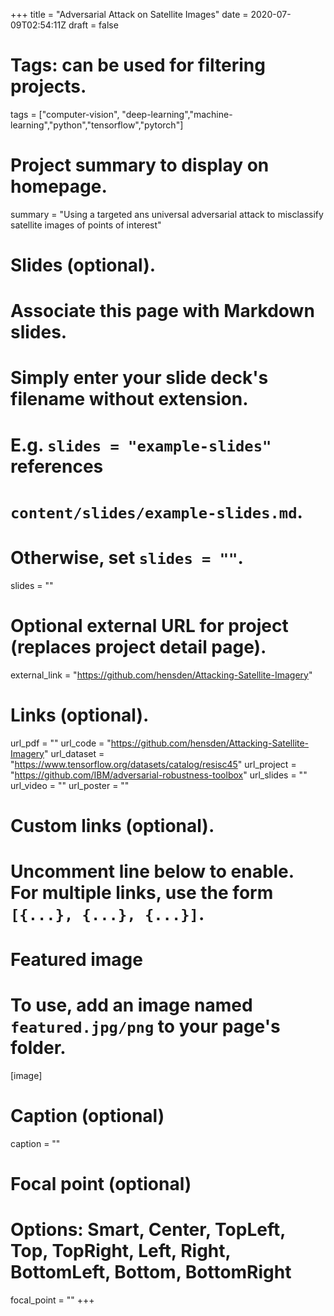 +++
title = "Adversarial Attack on Satellite Images"
date = 2020-07-09T02:54:11Z
draft = false

# Tags: can be used for filtering projects.

tags = ["computer-vision", "deep-learning","machine-learning","python","tensorflow","pytorch"]

# Project summary to display on homepage.
summary = "Using a targeted ans universal adversarial attack to misclassify satellite images of points of interest" 
# Slides (optional).
#   Associate this page with Markdown slides.
#   Simply enter your slide deck's filename without extension.
#   E.g. `slides = "example-slides"` references 
#   `content/slides/example-slides.md`.
#   Otherwise, set `slides = ""`.
slides = ""

# Optional external URL for project (replaces project detail page).
external_link = "https://github.com/hensden/Attacking-Satellite-Imagery"

# Links (optional).
url_pdf = ""
url_code = "https://github.com/hensden/Attacking-Satellite-Imagery"
url_dataset = "https://www.tensorflow.org/datasets/catalog/resisc45"
url_project = "https://github.com/IBM/adversarial-robustness-toolbox"
url_slides = ""
url_video = ""
url_poster = ""

# Custom links (optional).
#   Uncomment line below to enable. For multiple links, use the form `[{...}, {...}, {...}]`.

# Featured image
# To use, add an image named `featured.jpg/png` to your page's folder. 
[image]
  # Caption (optional)
  caption = ""

  # Focal point (optional)
  # Options: Smart, Center, TopLeft, Top, TopRight, Left, Right, BottomLeft, Bottom, BottomRight
  focal_point = ""
+++
